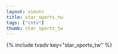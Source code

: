 ```yaml
--- 
layout: sieutv
title: star_sports_tw
tags: ["cntv"]
thumb: star_sports_tw
---
```

{% include tvadv key="star_sports_tw" %}
